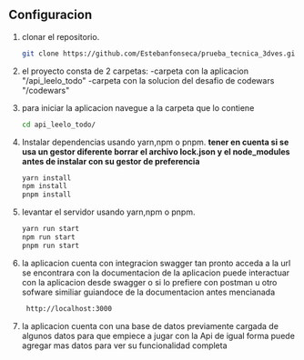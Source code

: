 ## Configuracion

1. clonar el repositorio.
   ```bash
   git clone https://github.com/Estebanfonseca/prueba_tecnica_3dves.git
   ```
2. el proyecto consta de 2 carpetas:
    -carpeta con la aplicacion "/api_leelo_todo" 
    -carpeta con la solucion del desafio de codewars "/codewars"

3. para iniciar la aplicacion navegue a la carpeta que lo contiene
    ```bash
   cd api_leelo_todo/
   ```
4. Instalar dependencias usando yarn,npm o pnpm.
    **tener en cuenta si se usa un gestor diferente borrar el archivo lock.json y el node_modules  antes de instalar con su gestor de preferencia**
   ```bash
   yarn install
   npm install
   pnpm install
   ```
5. levantar el servidor usando yarn,npm o pnpm.
   ```bash
   yarn run start
   npm run start
   pnpm run start
   ```
6. la aplicacion cuenta con integracion swagger tan pronto acceda a la url se encontrara con la documentacion de la aplicacion puede interactuar con la aplicacion desde swagger o si lo prefiere con postman u otro sofware similiar guiandoce de la documentacion antes mencianada
   ```bash
    http://localhost:3000
   ```
7. la aplicacion cuenta con una base de datos previamente cargada de algunos datos para que empiece a jugar con la Api de igual forma puede agregar mas datos para ver su funcionalidad  completa


